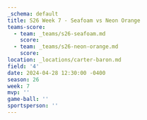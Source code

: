 ```yaml
---
_schema: default
title: S26 Week 7 - Seafoam vs Neon Orange
teams-score:
  - team: _teams/s26-seafoam.md
    score:
  - team: _teams/s26-neon-orange.md
    score:
location: _locations/carter-baron.md
field: '4'
date: 2024-04-28 12:30:00 -0400
season: 26
week: 7
mvp: ''
game-ball: ''
sportsperson: ''
---
```

